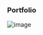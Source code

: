 ### Portfolio

![image](https://github.com/user-attachments/assets/2c6f8b12-a6e7-4286-a65a-b134d7a2648c)

